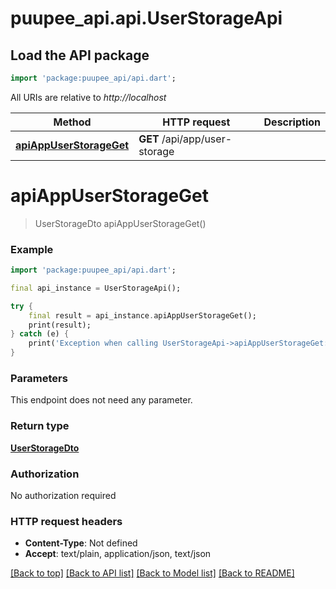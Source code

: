 # puupee_api.api.UserStorageApi

## Load the API package
```dart
import 'package:puupee_api/api.dart';
```

All URIs are relative to *http://localhost*

Method | HTTP request | Description
------------- | ------------- | -------------
[**apiAppUserStorageGet**](UserStorageApi.md#apiappuserstorageget) | **GET** /api/app/user-storage | 


# **apiAppUserStorageGet**
> UserStorageDto apiAppUserStorageGet()



### Example
```dart
import 'package:puupee_api/api.dart';

final api_instance = UserStorageApi();

try {
    final result = api_instance.apiAppUserStorageGet();
    print(result);
} catch (e) {
    print('Exception when calling UserStorageApi->apiAppUserStorageGet: $e\n');
}
```

### Parameters
This endpoint does not need any parameter.

### Return type

[**UserStorageDto**](UserStorageDto.md)

### Authorization

No authorization required

### HTTP request headers

 - **Content-Type**: Not defined
 - **Accept**: text/plain, application/json, text/json

[[Back to top]](#) [[Back to API list]](../README.md#documentation-for-api-endpoints) [[Back to Model list]](../README.md#documentation-for-models) [[Back to README]](../README.md)

